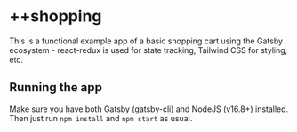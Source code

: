# ++shopping

This is a functional example app of a basic shopping cart using the Gatsby ecosystem - react-redux is used for state tracking, Tailwind CSS for styling, etc.

## Running the app
Make sure you have both Gatsby (gatsby-cli) and NodeJS (v16.8+) installed. Then just run `npm install` and `npm start` as usual.
